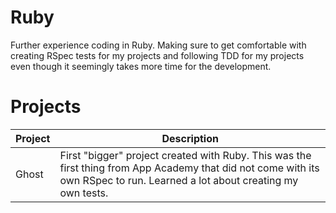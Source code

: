 # Ruby
Further experience coding in Ruby. Making sure to get comfortable with creating RSpec tests for my projects and following TDD for my projects even though it seemingly takes more time for the development.

# Projects
| Project | Description |
| --- | --- |
| Ghost | First "bigger" project created with Ruby. This was the first thing from App Academy that did not come with its own RSpec to run. Learned a lot about creating my own tests. |
